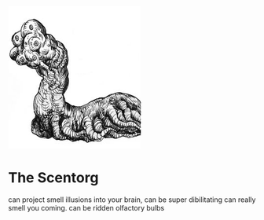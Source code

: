 
![The Scentorg](/images/scentorg.jpg?raw=true)

# The Scentorg

can project smell illusions into your brain, can be super dibilitating
can really smell you coming.
can be ridden
olfactory bulbs